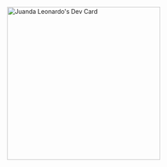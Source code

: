 <a href="https://app.daily.dev/juandaleonardo"><img src="https://api.daily.dev/devcards/v2/P4pwlak5BpXX3queTNtzB.png?r=f97&type=default" width="356" alt="Juanda Leonardo's Dev Card"/></a>
